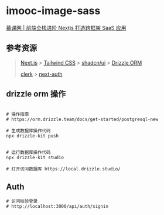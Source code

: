 # imooc-image-sass

[慕课网 | 前端全栈进阶 Nextjs 打造跨框架 SaaS 应用](https://coding.imooc.com/class/835.html)

## 参考资源

> [Next.js](https://nextjs.org/docs) > [Tailwind CSS](https://tailwindcss.com/docs) > [shadcn/ui](https://ui.shadcn.com/docs) > [Drizzle ORM](https://orm.drizzle.team/)
>
> [clerk](https://clerk.com/docs) > [next-auth](https://next-auth.js.org/getting-started/example)

## drizzle orm 操作

```shell

# 操作指南
# https://orm.drizzle.team/docs/get-started/postgresql-new

# 生成数据库操作代码
npx drizzle-kit push


# 运行数据库操作代码
npx drizzle-kit studio

# 打开访问数据库 https://local.drizzle.studio/
```

## Auth

```shell
# 访问校验登录
# http://localhost:3000/api/auth/signin
```
